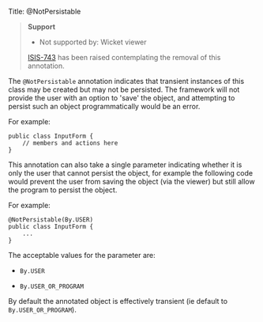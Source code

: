 Title: @NotPersistable

> **Support**
> 
> * Not supported by: Wicket viewer
>
> [ISIS-743](https://issues.apache.org/jira/browse/ISIS-743) has been raised 
> contemplating the removal of this annotation.

The `@NotPersistable` annotation indicates that transient instances of
this class may be created but may not be persisted. The framework will
not provide the user with an option to 'save' the object, and attempting
to persist such an object programmatically would be an error.

For example:

    public class InputForm {
        // members and actions here
    }

This annotation can also take a single parameter indicating whether it
is only the user that cannot persist the object, for example the
following code would prevent the user from saving the object (via the
viewer) but still allow the program to persist the object.

For example:

    @NotPersistable(By.USER)
    public class InputForm {
        ...
    }

The acceptable values for the parameter are:

-   `By.USER`

-   `By.USER_OR_PROGRAM`

By default the annotated object is effectively transient (ie default to
`By.USER_OR_PROGRAM`).